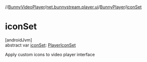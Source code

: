 //[BunnyVideoPlayer](../../../index.md)/[net.bunnystream.player.ui](../index.md)/[BunnyPlayer](index.md)/[iconSet](icon-set.md)

# iconSet

[androidJvm]\
abstract var [iconSet](icon-set.md): [PlayerIconSet](../../net.bunnystream.player.model/-player-icon-set/index.md)

Apply custom icons to video player interface
